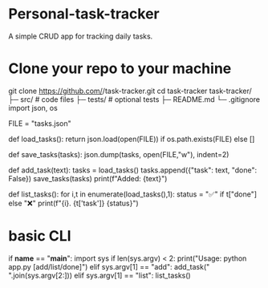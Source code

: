 # Personal-task-tracker
A simple CRUD app for tracking daily tasks.
# Clone your repo to your machine
git clone https://github.com/<your-username>/task-tracker.git
cd task-tracker
task-tracker/
  ├─ src/        # code files
  ├─ tests/      # optional tests
  ├─ README.md
  └─ .gitignore
import json, os

FILE = "tasks.json"

def load_tasks():
    return json.load(open(FILE)) if os.path.exists(FILE) else []

def save_tasks(tasks):
    json.dump(tasks, open(FILE,"w"), indent=2)

def add_task(text):
    tasks = load_tasks()
    tasks.append({"task": text, "done": False})
    save_tasks(tasks)
    print(f"Added: {text}")

def list_tasks():
    for i,t in enumerate(load_tasks(),1):
        status = "✅" if t["done"] else "❌"
        print(f"{i}. {t['task']} {status}")

# basic CLI
if __name__ == "__main__":
    import sys
    if len(sys.argv) < 2:
        print("Usage: python app.py [add/list/done]")
    elif sys.argv[1] == "add":
        add_task(" ".join(sys.argv[2:]))
    elif sys.argv[1] == "list":
        list_tasks()
